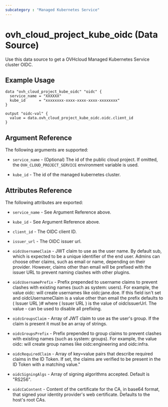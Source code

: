 ```yaml
---
subcategory : "Managed Kubernetes Service"
---
```


# ovh_cloud_project_kube_oidc (Data Source)

Use this data source to get a OVHcloud Managed Kubernetes Service cluster OIDC.

## Example Usage

```hcl
data "ovh_cloud_project_kube_oidc" "oidc" {
  service_name = "XXXXXX"
  kube_id      = "xxxxxxxx-xxxx-xxxx-xxxx-xxxxxxxx"
}

output "oidc-val" {
  value = data.ovh_cloud_project_kube_oidc.oidc.client_id
}
```

## Argument Reference

The following arguments are supported:

* `service_name` - (Optional) The id of the public cloud project. If omitted,
  the `OVH_CLOUD_PROJECT_SERVICE` environment variable is used.

* `kube_id` - The id of the managed kubernetes cluster.

## Attributes Reference

The following attributes are exported:

* `service_name` - See Argument Reference above.
* `kube_id` - See Argument Reference above.

* `client_id` - The OIDC client ID.

* `issuer_url` - The OIDC issuer url.

* `oidcUsernameClaim` - JWT claim to use as the user name. By default sub, which is expected to be a unique identifier of the end user. Admins can choose other claims, such as email or name, depending on their provider. However, claims other than email will be prefixed with the issuer URL to prevent naming clashes with other plugins.

* `oidcUsernamePrefix` - Prefix prepended to username claims to prevent clashes with existing names (such as system: users). For example, the value oidc: will create usernames like oidc:jane.doe. If this field isn't set and oidcUsernameClaim is a value other than email the prefix defaults to ( Issuer URL )# where ( Issuer URL ) is the value of oidcIssuerUrl. The value - can be used to disable all prefixing.

* `oidcGroupsClaim` - Array of JWT claim to use as the user's group. If the claim is present it must be an array of strings.

* `oidcGroupsPrefix` - Prefix prepended to group claims to prevent clashes with existing names (such as system: groups). For example, the value oidc: will create group names like oidc:engineering and oidc:infra.

* `oidcRequiredClaim` - Array of key=value pairs that describe required claims in the ID Token. If set, the claims are verified to be present in the ID Token with a matching value."

* `oidcSigningAlgs` - Array of signing algorithms accepted. Default is \"RS256\".

* `oidcCaContent` - Content of the certificate for the CA, in base64 format, that signed your identity provider's web certificate. Defaults to the host's root CAs.
